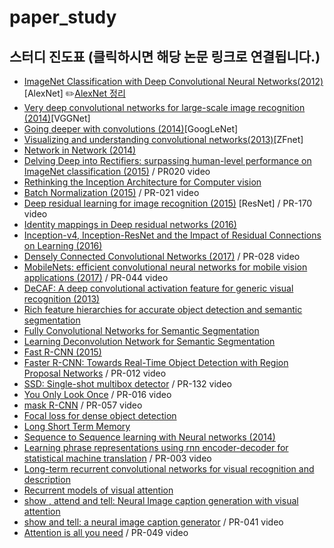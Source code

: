 # paper_study

## 스터디 진도표 (클릭하시면 해당 논문 링크로 연결됩니다.)

- [ImageNet Classification with Deep Convolutional Neural Networks(2012)](http://papers.nips.cc/paper/4824-imagenet-classification-with-deep-convolutional-neural-networks.pdf) [AlexNet]  ✏️[AlexNet 정리](https://jiuuu.tistory.com/96)
- [Very deep convolutional networks for large-scale image recognition (2014)](https://arxiv.org/pdf/1409.1556.pdf)[VGGNet]
- [Going deeper with convolutions (2014)](https://arxiv.org/abs/1409.4842)[GoogLeNet]
- [Visualizing and understanding convolutional networks(2013)](https://arxiv.org/abs/1311.2901)[ZFnet]
- [Network in Network (2014)](https://arxiv.org/pdf/1312.4400.pdf)
- [Delving Deep into Rectifiers: surpassing human-level performance on ImageNet classification (2015)](https://arxiv.org/abs/1502.01852) / PR020 video
- [Rethinking the Inception Architecture for Computer vision](https://arxiv.org/abs/1512.00567)
- [Batch Normalization (2015)](https://arxiv.org/abs/1502.03167) / PR-021 video
- [Deep residual learning for image recognition (2015)](https://arxiv.org/abs/1512.03385) [ResNet] / PR-170 video
- [Identity mappings in Deep residual networks (2016)](https://arxiv.org/abs/1603.05027)
- [Inception-v4, Inception-ResNet and the Impact of Residual Connections on Learning (2016)](https://arxiv.org/abs/1602.07261)
- [Densely Connected Convolutional Networks (2017)](https://arxiv.org/pdf/1608.06993.pdf) / PR-028 video  
- [MobileNets: efficient convolutional neural networks for mobile vision applications (2017)](https://arxiv.org/pdf/1704.04861.pdf) / PR-044 video
- [DeCAF: A deep convolutional activation feature for generic visual recognition (2013)](https://arxiv.org/pdf/1310.1531.pdf)
- [Rich feature hierarchies for accurate object detection and semantic segmentation](https://arxiv.org/abs/1311.2524)
- [Fully Convolutional Networks for Semantic Segmentation](https://people.eecs.berkeley.edu/~jonlong/long_shelhamer_fcn.pdf)
- [Learning Deconvolution Network for Semantic Segmentation](https://www.cv-foundation.org/openaccess/content_iccv_2015/papers/Noh_Learning_Deconvolution_Network_ICCV_2015_paper.pdf)
- [Fast R-CNN (2015)](https://arxiv.org/pdf/1504.08083.pdf)
- [Faster R-CNN: Towards Real-Time Object Detection with Region Proposal Networks](https://arxiv.org/abs/1506.01497) / PR-012 video
- [SSD: Single-shot multibox detector](https://arxiv.org/abs/1512.02325) / PR-132 video
- [You Only Look Once](https://arxiv.org/abs/1506.02640) / PR-016 video
- [mask R-CNN](https://arxiv.org/abs/1703.06870) / PR-057 video
- [Focal loss for dense object detection](https://arxiv.org/abs/1708.02002) 
- [Long Short Term Memory](https://dl.acm.org/citation.cfm?id=1246450)
- [Sequence to Sequence learning with Neural networks (2014)](https://papers.nips.cc/paper/5346-sequence-to-sequence-learning-with-neural-networks.pdf)
- [Learning phrase representations using rnn encoder-decoder for statistical machine translation]( https://arxiv.org/abs/1406.1078) / PR-003 video
- [Long-term recurrent convolutional networks for visual recognition and description](https://arxiv.org/pdf/1411.4389) 
- [Recurrent models of visual attention](https://arxiv.org/abs/1406.6247)
- [show , attend and tell: Neural Image caption generation with visual attention](https://arxiv.org/pdf/1502.03044)
- [show and tell: a neural image caption generator](https://arxiv.org/abs/1411.4555) / PR-041 video
- [Attention is all you need](https://arxiv.org/abs/1706.03762) / PR-049 video
